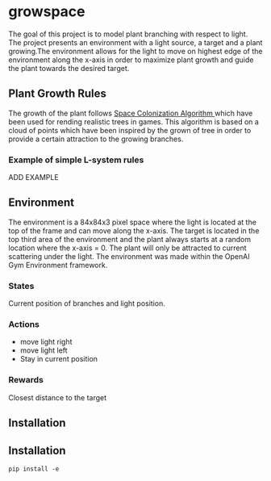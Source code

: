 # growspace
The goal of this project is to model plant branching with respect to light. The project presents an environment with a light source, a target and a plant growing.The environment allows for the light to move on highest edge of the environment along the x-axis in order to maximize plant growth and guide the plant towards the desired target.

## Plant Growth Rules
The growth of the plant follows [Space Colonization Algorithm ](http://algorithmicbotany.org/papers/colonization.egwnp2007.large.pdf) which have been used for rending realistic trees in games. This algorithm is based on a cloud of points which have been inspired by the grown of tree in order to provide a certain attraction to the growing branches. 

### Example of simple L-system rules
ADD EXAMPLE

## Environment
The environment is a 84x84x3 pixel space where the light is located at the top of the frame and can move along the x-axis. The target is located in the top third area of the environment and the plant always starts at a random location where the x-axis = 0. The plant will only be attracted to current scattering under the light. The environment was made within the OpenAI Gym Environment framework.

### States
Current position of branches and light position.

### Actions
- move light right
- move light left
- Stay in current position 

### Rewards 
Closest distance to the target 

## Installation

## Installation
`pip install -e`
